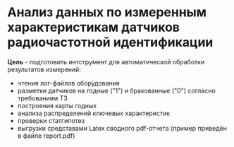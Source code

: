 # Анализ данных по измеренным характеристикам датчиков радиочастотной идентификации

**Цель** - подготовить интструмент для автоматической обработки результатов измерений:
- чтения лог-файлов оборудования
- разметки датчиков на годные ("1") и бракованные ("0") согласно требованиям ТЗ
- построения карты годных
- анализа распределений ключевых характеристик
- проверки статгипотез
- выгрузки средставами Latex сводного pdf-отчета (пример приведён в файле report.pdf)